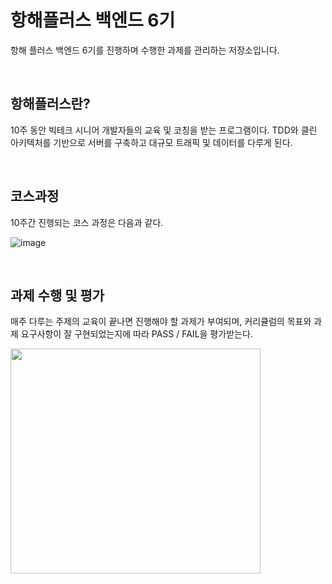 # 항해플러스 백엔드 6기

항해 플러스 백엔드 6기를 진행하며 수행한 과제를 관리하는 저장소입니다.

<br>

항해플러스란?
---
10주 동안 빅테크 시니어 개발자들의 교육 및 코칭을 받는 프로그램이다. 
TDD와 클린 아키텍처를 기반으로 서버를 구축하고 대규모 트래픽 및 데이터를 다루게 된다.



<br>

코스과정
---
10주간 진행되는 코스 과정은 다음과 같다.

![image](https://github.com/user-attachments/assets/2daccb01-914b-4ff3-81b0-ff1ec4146af3)




<br>

과제 수행 및 평가
---
매주 다루는 주제의 교육이 끝나면 진행해야 할 과제가 부여되며, 커리큘럼의 목표와 과제 요구사항이 잘 구현되었는지에 따라 PASS / FAIL을 평가받는다.

<img src="https://github.com/user-attachments/assets/035af5be-6257-4a26-b37e-6978eb2ca894" width="400" height="360">

<br><br>

